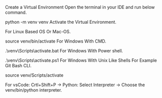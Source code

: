 
Create a Virtual Environment
Open the terminal in your IDE and run below command.

python -m venv venv
Activate the Virtual Environment.

For Linux Based OS Or Mac-OS.

source venv/bin/activate
For Windows With CMD.

.\venv\Scripts\activate.bat
For Windows With Power shell.

.\venv\Scripts\activate.ps1
For Windows With Unix Like Shells For Example Git Bash CLI.

source venv/Scripts/activate

For vsCode: Crtl+Shift+P -> Python: Select Interpreter -> Choose the venv/bin/python interpreter.